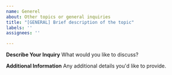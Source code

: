 ```yaml
---
name: Generel
about: Other topics or general inquiries
title: "[GENERAL] Brief description of the topic"
labels: ''
assignees: ''

---
```


**Describe Your Inquiry**
What would you like to discuss?

**Additional Information**
Any additional details you'd like to provide.
